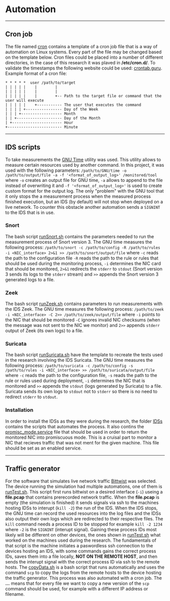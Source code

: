 # Automation 
---
## Cron job
The file named [cron](https://github.com/baadam3/Performance-and-Applicability-Analysis-of-Open-Source-Intrusion-Detection-Systems-in-Special-Purpose/blob/main/Automation/cron) contains a template of a cron job file that is a way of automation on Linux systems. Every part of the file may be changed based on the template below. Cron files could be placed into a number of different directories, in the case of this research it was plaved in **/etc/cron.d/**. To validate the timestamps the following website could be used: [crontab.guru](https://crontab.guru/).
Example format of a cron file:
```
* * * * *  user /path/to/target
| | | | |    |        |
| | | | |    |        |
| | | | |    |        +-- Path to the target file or command that the user will execute
| | | | |    +----------- The user that executes the command
| | | | +---------------- Day of the Week
| | | +------------------ Month
| | +-------------------- Day of the Month
| +---------------------- Hour
+------------------------ Minute
```
---
## IDS scripts
To take measurements the [GNU Time](https://www.gnu.org/software/time/) utility was used. This utility allows to measure certain resources used by another command. In this project, it was used with the following parameters: `/path/to/GNU/time -o /path/to/output/file -a -f '<format_of_output_log>' /monitored/tool` where `-o` creates an output file for GNU time, `-a` allows to append to the file instead of overwriting it and `-f '<format_of_output_log>'` is used to create custom format for the output log. The only "problem" with the GNU tool that it only stops the a measurement process when the measured process finished execution, but an IDS (by default) will not stop when deployed on a live network. To counter this obstacle another automation sends a `SIGNINT` to the IDS that is in use.
### Snort
The bash script [runSnort.sh](https://github.com/baadam3/Performance-and-Applicability-Analysis-of-Open-Source-Intrusion-Detection-Systems-in-Special-Purpose/blob/main/Automation/IDSs/runSnort.sh) contains the parameters needed to run the measurement process of Snort version 3. The GNU time measures the following process: `/path/to/snort -c /path/to/config -R /path/to/rules -i <NIC_interface> 2>&1 >> /path/to/snort/output/file` where `-c` reads the path to the configuration file `-R` reads the path to the rule or rules that should be used during the monitoring process, `-i` determines the NIC card that should be monitored, `2>&1` redirects the `stderr` to `stdout` (Snort version 3 sends its logs to the `stderr` stream) and `>>` appends the Snort version 3 generated logs to a file.
### Zeek
The bash script [runZeek.sh](https://github.com/baadam3/Performance-and-Applicability-Analysis-of-Open-Source-Intrusion-Detection-Systems-in-Special-Purpose/blob/main/Automation/IDSs/runZeek.sh) contains parameters to run measurements with the IDS Zeek. The GNU time measures the following process: `/path/to/zeek -i <NIC_interface> -C 2>> /path/to/zeek/output/file` where `-i` points to the NIC that should be monitored `-C` ignores invalid NIC checksums (when the message was not sent to the NIC we monitor) and `2>>` appends `stderr` output of Zeek (its own logs) to a file.
### Suricata
The bash script [runSuricata.sh](https://github.com/baadam3/Performance-and-Applicability-Analysis-of-Open-Source-Intrusion-Detection-Systems-in-Special-Purpose/blob/main/Automation/IDSs/runSuricata.sh) have the template to recreate the tests used in the research involving the IDS Suricata. The GNU time measures the following process: `/path/to/suricata -c /path/to/config -s /path/to/rules -i <NIC_interface> >> /path/to/suricata/output/file` where `-c` reads the path to the configuration file, `-s` reads the path to the rule or rules used during deployment, `-i` determines the NIC that is monitored and `>>` appends the `stdout` (logs generated by Suricata) to a file. Suricata sends its own logs to `stdout` not to `stderr` so there is no need to redirect `stderr` to `stdout`.
### Installation
In order to install the IDSs as they were during the research, the folder [IDSs](https://github.com/baadam3/SPNIDS/tree/main/Automation/IDSs) contains the scripts that automates the process. It also contins the [promisc_mode.service](https://github.com/baadam3/SPNIDS/blob/main/Automation/IDSs/promisc_mode.service) file that should be used in order to return the monitored NIC into promiscuous mode. This is a cruisal part to monitor a NIC that recieves traffic that was not ment for the given machine. This file should be set as an enabled service.

---
## Traffic generator
For the software that simulates live network traffic [Bittwist](http://bittwist.sourceforge.net/) was selected. The device running the simulation had multiple automations, one of them is [runTest.sh](https://github.com/baadam3/Performance-and-Applicability-Analysis-of-Open-Source-Intrusion-Detection-Systems-in-Special-Purpose/blob/main/Automation/Traffic_generator/runTest.sh). This script first runs bittwist on a desired interface (`-i`) useing a **file.pcap** that contains prerecorded network traffic. When the **file.pcap** is empty (the simulation is finished) it sends signals via ssh to the machines hosting IDSs to interupt (`kill -2`) the run of the IDS. When the IDS stops, the GNU time can record the used resources into the log files and the IDSs also output their own logs which are redirected to their respective files. The `kill` command needs a process ID to be stopped for example `kill -2 1234` where `-2` is the `SIGNINT` (interupt signal). Gaining these process IDs most likely will be different on other devices, the ones shown in [runTest.sh](https://github.com/baadam3/Performance-and-Applicability-Analysis-of-Open-Source-Intrusion-Detection-Systems-in-Special-Purpose/blob/main/Automation/Traffic_generator/runTest.sh) what worked on the machines used during the research. The fundamentals of that script is the machine initiates a paswordless ssh connection to the devices hosting an IDS, with some commands gains the correct process IDs, saves them into a file locally, **NOT ON THE REMOTE HOST**, and then sends the interupt signal with the correct process ID via ssh to the remote hosts.
The [copyData.sh](https://github.com/baadam3/Performance-and-Applicability-Analysis-of-Open-Source-Intrusion-Detection-Systems-in-Special-Purpose/blob/main/Automation/Traffic_generator/copyData.sh) is a bash script that runs automatically and uses the command `scp` to copy the logs from the remote hosts to the device hosting the traffic generator. This process was also automated with a cron job. The **...** means that for every file we want to copy a new version of the `scp` command should be used, for example with a different IP address or filename.
